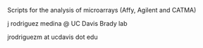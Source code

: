 Scripts for the analysis of microarrays (Affy, Agilent and CATMA)

j rodriguez medina @ UC Davis
Brady lab

jrodriguezm at ucdavis dot edu

 
